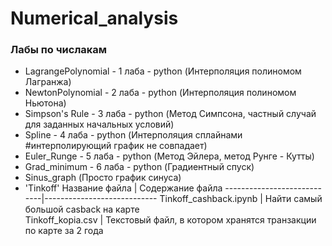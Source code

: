 # Numerical_analysis
### **Лабы по числакам**

* LagrangePolynomial - 1 лаба - python (Интерполяция полиномом Лагранжа)
* NewtonPolynomial - 2 лаба - python (Интерполяция полиномом Ньютона)
* Simpson's Rule - 3 лаба - python (Метод Симпсона, частный случай для заданных начальных условий)
* Spline - 4 лаба - python (Интерполяция сплайнами #интерполирующий график не совпадает)
* Euler_Runge - 5 лаба - python (Метод Эйлера, метод Рунге - Кутты)
* Grad_minimum - 6 лаба - python (Градиентный спуск)
* Sinus_graph (Просто график синуса)
* 'Tinkoff'
Название файла              | Содержание файла
----------------------------|----------------------------
Tinkoff_cashback.ipynb      | Найти самый большой casback на карте  
Tinkoff_kopia.csv           | Текстовый файл, в котором хранятся транзакции по карте за 2 года 
